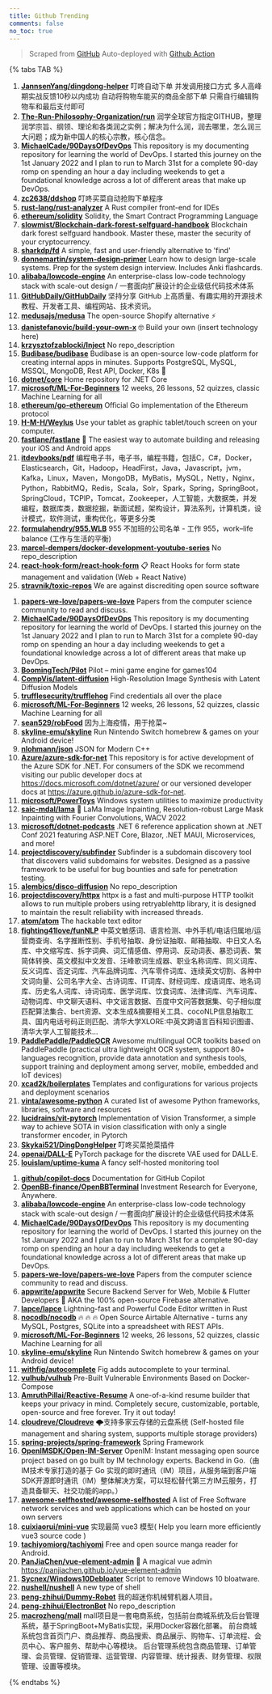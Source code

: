 ```yaml
---
title: Github Trending
comments: false
no_toc: true
---
```


> Scraped from [GitHub](https://github.com/trending)
Auto-deployed with [Github Action](https://docs.github.com/en/actions)

{% tabs TAB %}
<!-- tab Daily -->
1. [**JannsenYang/dingdong-helper**](https://github.com/JannsenYang/dingdong-helper)
叮咚自动下单 并发调用接口方式 多人高峰期实战反馈10秒以内成功 自动将购物车能买的商品全部下单 只需自行编辑购物车和最后支付即可
2. [**The-Run-Philosophy-Organization/run**](https://github.com/The-Run-Philosophy-Organization/run)
润学全球官方指定GITHUB，整理润学宗旨、纲领、理论和各类润之实例；解决为什么润，润去哪里，怎么润三大问题；成为新中国人的核心宗教，核心信念。
3. [**MichaelCade/90DaysOfDevOps**](https://github.com/MichaelCade/90DaysOfDevOps)
This repository is my documenting repository for learning the world of DevOps. I started this journey on the 1st January 2022 and I plan to run to March 31st for a complete 90-day romp on spending an hour a day including weekends to get a foundational knowledge across a lot of different areas that make up DevOps.
4. [**zc2638/ddshop**](https://github.com/zc2638/ddshop)
叮咚买菜自动抢购下单程序
5. [**rust-lang/rust-analyzer**](https://github.com/rust-lang/rust-analyzer)
A Rust compiler front-end for IDEs
6. [**ethereum/solidity**](https://github.com/ethereum/solidity)
Solidity, the Smart Contract Programming Language
7. [**slowmist/Blockchain-dark-forest-selfguard-handbook**](https://github.com/slowmist/Blockchain-dark-forest-selfguard-handbook)
Blockchain dark forest selfguard handbook. Master these, master the security of your cryptocurrency.
8. [**sharkdp/fd**](https://github.com/sharkdp/fd)
A simple, fast and user-friendly alternative to 'find'
9. [**donnemartin/system-design-primer**](https://github.com/donnemartin/system-design-primer)
Learn how to design large-scale systems. Prep for the system design interview. Includes Anki flashcards.
10. [**alibaba/lowcode-engine**](https://github.com/alibaba/lowcode-engine)
An enterprise-class low-code technology stack with scale-out design / 一套面向扩展设计的企业级低代码技术体系
11. [**GitHubDaily/GitHubDaily**](https://github.com/GitHubDaily/GitHubDaily)
坚持分享 GitHub 上高质量、有趣实用的开源技术教程、开发者工具、编程网站、技术资讯。
12. [**medusajs/medusa**](https://github.com/medusajs/medusa)
The open-source Shopify alternative ⚡️
13. [**danistefanovic/build-your-own-x**](https://github.com/danistefanovic/build-your-own-x)
🤓 Build your own (insert technology here)
14. [**krzysztofzablocki/Inject**](https://github.com/krzysztofzablocki/Inject)
No repo_description
15. [**Budibase/budibase**](https://github.com/Budibase/budibase)
Budibase is an open-source low-code platform for creating internal apps in minutes. Supports PostgreSQL, MySQL, MSSQL, MongoDB, Rest API, Docker, K8s 🚀
16. [**dotnet/core**](https://github.com/dotnet/core)
Home repository for .NET Core
17. [**microsoft/ML-For-Beginners**](https://github.com/microsoft/ML-For-Beginners)
12 weeks, 26 lessons, 52 quizzes, classic Machine Learning for all
18. [**ethereum/go-ethereum**](https://github.com/ethereum/go-ethereum)
Official Go implementation of the Ethereum protocol
19. [**H-M-H/Weylus**](https://github.com/H-M-H/Weylus)
Use your tablet as graphic tablet/touch screen on your computer.
20. [**fastlane/fastlane**](https://github.com/fastlane/fastlane)
🚀 The easiest way to automate building and releasing your iOS and Android apps
21. [**itdevbooks/pdf**](https://github.com/itdevbooks/pdf)
编程电子书，电子书，编程书籍，包括C，C#，Docker，Elasticsearch，Git，Hadoop，HeadFirst，Java，Javascript，jvm，Kafka，Linux，Maven，MongoDB，MyBatis，MySQL，Netty，Nginx，Python，RabbitMQ，Redis，Scala，Solr，Spark，Spring，SpringBoot，SpringCloud，TCPIP，Tomcat，Zookeeper，人工智能，大数据类，并发编程，数据库类，数据挖掘，新面试题，架构设计，算法系列，计算机类，设计模式，软件测试，重构优化，等更多分类
22. [**formulahendry/955.WLB**](https://github.com/formulahendry/955.WLB)
955 不加班的公司名单 - 工作 955，work–life balance (工作与生活的平衡)
23. [**marcel-dempers/docker-development-youtube-series**](https://github.com/marcel-dempers/docker-development-youtube-series)
No repo_description
24. [**react-hook-form/react-hook-form**](https://github.com/react-hook-form/react-hook-form)
📋 React Hooks for form state management and validation (Web + React Native)
25. [**stravnik/toxic-repos**](https://github.com/stravnik/toxic-repos)
We are against discrediting open source software
<!-- endtab -->
<!-- tab Weekly -->
1. [**papers-we-love/papers-we-love**](https://github.com/papers-we-love/papers-we-love)
Papers from the computer science community to read and discuss.
2. [**MichaelCade/90DaysOfDevOps**](https://github.com/MichaelCade/90DaysOfDevOps)
This repository is my documenting repository for learning the world of DevOps. I started this journey on the 1st January 2022 and I plan to run to March 31st for a complete 90-day romp on spending an hour a day including weekends to get a foundational knowledge across a lot of different areas that make up DevOps.
3. [**BoomingTech/Pilot**](https://github.com/BoomingTech/Pilot)
Pilot – mini game engine for games104
4. [**CompVis/latent-diffusion**](https://github.com/CompVis/latent-diffusion)
High-Resolution Image Synthesis with Latent Diffusion Models
5. [**trufflesecurity/trufflehog**](https://github.com/trufflesecurity/trufflehog)
Find credentials all over the place
6. [**microsoft/ML-For-Beginners**](https://github.com/microsoft/ML-For-Beginners)
12 weeks, 26 lessons, 52 quizzes, classic Machine Learning for all
7. [**sean529/robFood**](https://github.com/sean529/robFood)
因为上海疫情，用于抢菜~
8. [**skyline-emu/skyline**](https://github.com/skyline-emu/skyline)
Run Nintendo Switch homebrew & games on your Android device!
9. [**nlohmann/json**](https://github.com/nlohmann/json)
JSON for Modern C++
10. [**Azure/azure-sdk-for-net**](https://github.com/Azure/azure-sdk-for-net)
This repository is for active development of the Azure SDK for .NET. For consumers of the SDK we recommend visiting our public developer docs at https://docs.microsoft.com/dotnet/azure/ or our versioned developer docs at https://azure.github.io/azure-sdk-for-net.
11. [**microsoft/PowerToys**](https://github.com/microsoft/PowerToys)
Windows system utilities to maximize productivity
12. [**saic-mdal/lama**](https://github.com/saic-mdal/lama)
🦙 LaMa Image Inpainting, Resolution-robust Large Mask Inpainting with Fourier Convolutions, WACV 2022
13. [**microsoft/dotnet-podcasts**](https://github.com/microsoft/dotnet-podcasts)
.NET 6 reference application shown at .NET Conf 2021 featuring ASP.NET Core, Blazor, .NET MAUI, Microservices, and more!
14. [**projectdiscovery/subfinder**](https://github.com/projectdiscovery/subfinder)
Subfinder is a subdomain discovery tool that discovers valid subdomains for websites. Designed as a passive framework to be useful for bug bounties and safe for penetration testing.
15. [**alembics/disco-diffusion**](https://github.com/alembics/disco-diffusion)
No repo_description
16. [**projectdiscovery/httpx**](https://github.com/projectdiscovery/httpx)
httpx is a fast and multi-purpose HTTP toolkit allows to run multiple probers using retryablehttp library, it is designed to maintain the result reliability with increased threads.
17. [**atom/atom**](https://github.com/atom/atom)
The hackable text editor
18. [**fighting41love/funNLP**](https://github.com/fighting41love/funNLP)
中英文敏感词、语言检测、中外手机/电话归属地/运营商查询、名字推断性别、手机号抽取、身份证抽取、邮箱抽取、中日文人名库、中文缩写库、拆字词典、词汇情感值、停用词、反动词表、暴恐词表、繁简体转换、英文模拟中文发音、汪峰歌词生成器、职业名称词库、同义词库、反义词库、否定词库、汽车品牌词库、汽车零件词库、连续英文切割、各种中文词向量、公司名字大全、古诗词库、IT词库、财经词库、成语词库、地名词库、历史名人词库、诗词词库、医学词库、饮食词库、法律词库、汽车词库、动物词库、中文聊天语料、中文谣言数据、百度中文问答数据集、句子相似度匹配算法集合、bert资源、文本生成&摘要相关工具、cocoNLP信息抽取工具、国内电话号码正则匹配、清华大学XLORE:中英文跨语言百科知识图谱、清华大学人工智能技术…
19. [**PaddlePaddle/PaddleOCR**](https://github.com/PaddlePaddle/PaddleOCR)
Awesome multilingual OCR toolkits based on PaddlePaddle (practical ultra lightweight OCR system, support 80+ languages recognition, provide data annotation and synthesis tools, support training and deployment among server, mobile, embedded and IoT devices)
20. [**xcad2k/boilerplates**](https://github.com/xcad2k/boilerplates)
Templates and configurations for various projects and deployment scenarios
21. [**vinta/awesome-python**](https://github.com/vinta/awesome-python)
A curated list of awesome Python frameworks, libraries, software and resources
22. [**lucidrains/vit-pytorch**](https://github.com/lucidrains/vit-pytorch)
Implementation of Vision Transformer, a simple way to achieve SOTA in vision classification with only a single transformer encoder, in Pytorch
23. [**Skykai521/DingDongHelper**](https://github.com/Skykai521/DingDongHelper)
叮咚买菜抢菜插件
24. [**openai/DALL-E**](https://github.com/openai/DALL-E)
PyTorch package for the discrete VAE used for DALL·E.
25. [**louislam/uptime-kuma**](https://github.com/louislam/uptime-kuma)
A fancy self-hosted monitoring tool
<!-- endtab -->
<!-- tab Monthly -->
1. [**github/copilot-docs**](https://github.com/github/copilot-docs)
Documentation for GitHub Copilot
2. [**OpenBB-finance/OpenBBTerminal**](https://github.com/OpenBB-finance/OpenBBTerminal)
Investment Research for Everyone, Anywhere.
3. [**alibaba/lowcode-engine**](https://github.com/alibaba/lowcode-engine)
An enterprise-class low-code technology stack with scale-out design / 一套面向扩展设计的企业级低代码技术体系
4. [**MichaelCade/90DaysOfDevOps**](https://github.com/MichaelCade/90DaysOfDevOps)
This repository is my documenting repository for learning the world of DevOps. I started this journey on the 1st January 2022 and I plan to run to March 31st for a complete 90-day romp on spending an hour a day including weekends to get a foundational knowledge across a lot of different areas that make up DevOps.
5. [**papers-we-love/papers-we-love**](https://github.com/papers-we-love/papers-we-love)
Papers from the computer science community to read and discuss.
6. [**appwrite/appwrite**](https://github.com/appwrite/appwrite)
Secure Backend Server for Web, Mobile & Flutter Developers 🚀 AKA the 100% open-source Firebase alternative.
7. [**lapce/lapce**](https://github.com/lapce/lapce)
Lightning-fast and Powerful Code Editor written in Rust
8. [**nocodb/nocodb**](https://github.com/nocodb/nocodb)
🔥 🔥 🔥 Open Source Airtable Alternative - turns any MySQL, Postgres, SQLite into a spreadsheet with REST APIs.
9. [**microsoft/ML-For-Beginners**](https://github.com/microsoft/ML-For-Beginners)
12 weeks, 26 lessons, 52 quizzes, classic Machine Learning for all
10. [**skyline-emu/skyline**](https://github.com/skyline-emu/skyline)
Run Nintendo Switch homebrew & games on your Android device!
11. [**withfig/autocomplete**](https://github.com/withfig/autocomplete)
Fig adds autocomplete to your terminal.
12. [**vulhub/vulhub**](https://github.com/vulhub/vulhub)
Pre-Built Vulnerable Environments Based on Docker-Compose
13. [**AmruthPillai/Reactive-Resume**](https://github.com/AmruthPillai/Reactive-Resume)
A one-of-a-kind resume builder that keeps your privacy in mind. Completely secure, customizable, portable, open-source and free forever. Try it out today!
14. [**cloudreve/Cloudreve**](https://github.com/cloudreve/Cloudreve)
🌩支持多家云存储的云盘系统 (Self-hosted file management and sharing system, supports multiple storage providers)
15. [**spring-projects/spring-framework**](https://github.com/spring-projects/spring-framework)
Spring Framework
16. [**OpenIMSDK/Open-IM-Server**](https://github.com/OpenIMSDK/Open-IM-Server)
OpenIM: Instant messaging open source project based on go built by IM technology experts. Backend in Go.（由IM技术专家打造的基于 Go 实现的即时通讯（IM）项目，从服务端到客户端SDK开源即时通讯（IM）整体解决方案，可以轻松替代第三方IM云服务，打造具备聊天、社交功能的app。）
17. [**awesome-selfhosted/awesome-selfhosted**](https://github.com/awesome-selfhosted/awesome-selfhosted)
A list of Free Software network services and web applications which can be hosted on your own servers
18. [**cuixiaorui/mini-vue**](https://github.com/cuixiaorui/mini-vue)
实现最简 vue3 模型( Help you learn more efficiently vue3 source code )
19. [**tachiyomiorg/tachiyomi**](https://github.com/tachiyomiorg/tachiyomi)
Free and open source manga reader for Android.
20. [**PanJiaChen/vue-element-admin**](https://github.com/PanJiaChen/vue-element-admin)
🎉 A magical vue admin https://panjiachen.github.io/vue-element-admin
21. [**Sycnex/Windows10Debloater**](https://github.com/Sycnex/Windows10Debloater)
Script to remove Windows 10 bloatware.
22. [**nushell/nushell**](https://github.com/nushell/nushell)
A new type of shell
23. [**peng-zhihui/Dummy-Robot**](https://github.com/peng-zhihui/Dummy-Robot)
我的超迷你机械臂机器人项目。
24. [**peng-zhihui/ElectronBot**](https://github.com/peng-zhihui/ElectronBot)
No repo_description
25. [**macrozheng/mall**](https://github.com/macrozheng/mall)
mall项目是一套电商系统，包括前台商城系统及后台管理系统，基于SpringBoot+MyBatis实现，采用Docker容器化部署。 前台商城系统包含首页门户、商品推荐、商品搜索、商品展示、购物车、订单流程、会员中心、客户服务、帮助中心等模块。 后台管理系统包含商品管理、订单管理、会员管理、促销管理、运营管理、内容管理、统计报表、财务管理、权限管理、设置等模块。
<!-- endtab -->
{% endtabs %}
